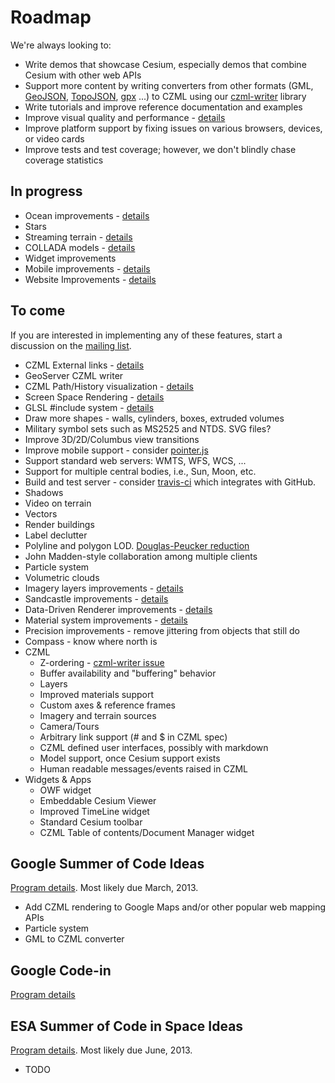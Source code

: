 # Roadmap

We're always looking to:
* Write demos that showcase Cesium, especially demos that combine Cesium with other web APIs
* Support more content by writing converters from other formats (GML, [GeoJSON](http://www.geojson.org/), [TopoJSON](https://github.com/mbostock/topojson), [gpx](http://www.topografix.com/gpx.asp) ...) to CZML using our [czml-writer](https://github.com/AnalyticalGraphicsInc/czml-writer) library
* Write tutorials and improve reference documentation and examples
* Improve visual quality and performance - [details](Visual-Quality-and-Performance-Details)
* Improve platform support by fixing issues on various browsers, devices, or video cards
* Improve tests and test coverage; however, we don't blindly chase coverage statistics

## In progress
* Ocean improvements - [details](Ocean-Details)
* Stars
* Streaming terrain - [details](Streaming-Terrain-Details)
* COLLADA models - [details](Models-Details)
* Widget improvements
* Mobile improvements - [details](Mobile-Details)
* Website Improvements - [details](Website-Improvement-Details)

## To come

If you are interested in implementing any of these features, start a discussion on the [mailing list](https://groups.google.com/d/forum/cesium-dev).

* CZML External links - [details](External-links)
* GeoServer CZML writer
* CZML Path/History visualization - [details](CZML-History-visualization-details)
* Screen Space Rendering - [details](Screen-Space-Rendering-Details)
* GLSL #include system - [details](GLSL-Details)
* Draw more shapes - walls, cylinders, boxes, extruded volumes
* Military symbol sets such as MS2525 and NTDS.  SVG files?
* Improve 3D/2D/Columbus view transitions
* Improve mobile support - consider [pointer.js](https://github.com/borismus/pointer.js)
* Support standard web servers: WMTS, WFS, WCS, ...
* Support for multiple central bodies, i.e., Sun, Moon, etc.
* Build and test server - consider [travis-ci](https://github.com/travis-ci/travis-ci) which integrates with GitHub.
* Shadows
* Video on terrain
* Vectors
* Render buildings
* Label declutter
* Polyline and polygon LOD.  [Douglas-Peucker reduction](http://www.bowdoin.edu/~ltoma/teaching/cs350/spring06/Lecture-Handouts/hershberger92speeding.pdf)
* John Madden-style collaboration among multiple clients
* Particle system
* Volumetric clouds
* Imagery layers improvements - [details](Imagery-Layers-Details)
* Sandcastle improvements - [details](Sandcastle-Details)
* Data-Driven Renderer improvements - [details](Data-Driven-Renderer-Details)
* Material system improvements - [details](Material-System-Details)
* Precision improvements - remove jittering from objects that still do
* Compass - know where north is
* CZML
   * Z-ordering - [czml-writer issue](https://github.com/AnalyticalGraphicsInc/czml-writer/issues/20)
   * Buffer availability and "buffering" behavior
   * Layers
   * Improved materials support
   * Custom axes & reference frames
   * Imagery and terrain sources
   * Camera/Tours
   * Arbitrary link support (# and $ in CZML spec)
   * CZML defined user interfaces, possibly with markdown
   * Model support, once Cesium support exists
   * Human readable messages/events raised in CZML
* Widgets & Apps
   * OWF widget
   * Embeddable Cesium Viewer
   * Improved TimeLine widget
   * Standard Cesium toolbar
   * CZML Table of contents/Document Manager widget

## Google Summer of Code Ideas

[Program details](http://code.google.com/soc/).  Most likely due March, 2013.

* Add CZML rendering to Google Maps and/or other popular web mapping APIs
* Particle system
* GML to CZML converter

## Google Code-in

[Program details](http://code.google.com/opensource/gci/2012/index.html)

## ESA Summer of Code in Space Ideas

[Program details](http://sophia.estec.esa.int/socis2012/).  Most likely due June, 2013.

* TODO